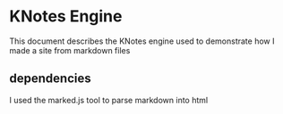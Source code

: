 # KNotes Engine

This document describes the KNotes engine used to demonstrate how I made a site from markdown files

## dependencies

I used the marked.js tool to parse markdown into html
